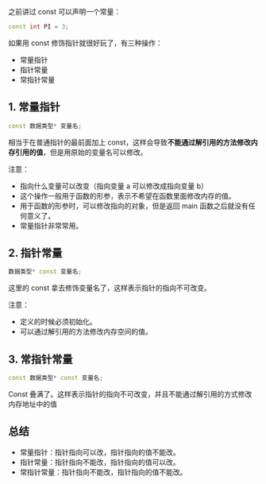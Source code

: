 之前讲过 const 可以声明一个常量：

```cpp
const int PI = 3;
```

如果用 const 修饰指针就很好玩了，有三种操作：

- 常量指针
- 指针常量
- 常指针常量

## 1. 常量指针

```cpp
const 数据类型* 变量名;
```

相当于在普通指针的最前面加上 const，这样会导致**不能通过解引用的方法修改内存引用的值**，但是用原始的变量名可以修改。

注意：

- 指向什么变量可以改变（指向变量 a 可以修改成指向变量 b）
- 这个操作一般用于函数的形参，表示不希望在函数里面修改内存的值。
- 用于函数的形参时，可以修改指向的对象，但是返回 main 函数之后就没有任何意义了。
- 常量指针非常常用。

## 2. 指针常量

```cpp
数据类型* const 变量名;
```

这里的 const 拿去修饰变量名了，这样表示指针的指向不可改变。

注意：

- 定义的时候必须初始化。
- 可以通过解引用的方法修改内存空间的值。

## 3. 常指针常量

```cpp
const 数据类型* const 变量名;
```

Const 叠满了。这样表示指针的指向不可改变，并且不能通过解引用的方式修改内存地址中的值

## 总结

- 常量指针：指针指向可以改，指针指向的值不能改。
- 指针常量：指针指向不能改，指针指向的值可以改。
- 常指针常量：指针指向不能改，指针指向的值不能改。
